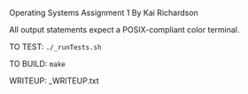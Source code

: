 Operating Systems Assignment 1
By Kai Richardson

All output statements expect a POSIX-compliant color terminal.

TO TEST: `./_runTests.sh`

TO BUILD: `make`

WRITEUP: _WRITEUP.txt

